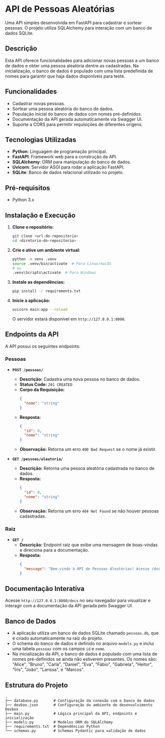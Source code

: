 # API de Pessoas Aleatórias

Uma API simples desenvolvida em FastAPI para cadastrar e sortear pessoas. O projeto utiliza SQLAlchemy para interação com um banco de dados SQLite.

## Descrição

Esta API oferece funcionalidades para adicionar novas pessoas a um banco de dados e obter uma pessoa aleatória dentre as cadastradas. Na inicialização, o banco de dados é populado com uma lista predefinida de nomes para garantir que haja dados disponíveis para teste.

## Funcionalidades

  * Cadastrar novas pessoas.
  * Sortear uma pessoa aleatória do banco de dados.
  * População inicial do banco de dados com nomes pré-definidos.
  * Documentação da API gerada automaticamente via Swagger UI.
  * Suporte a CORS para permitir requisições de diferentes origens.

## Tecnologias Utilizadas

  * **Python**: Linguagem de programação principal.
  * **FastAPI**: Framework web para a construção da API.
  * **SQLAlchemy**: ORM para manipulação do banco de dados.
  * **Uvicorn**: Servidor ASGI para rodar a aplicação FastAPI.
  * **SQLite**: Banco de dados relacional utilizado no projeto.

## Pré-requisitos

  * Python 3.x

## Instalação e Execução

1.  **Clone o repositório:**

    ```bash
    git clone <url-do-repositorio>
    cd <diretorio-do-repositorio>
    ```

2.  **Crie e ative um ambiente virtual:**

    ```bash
    python -m venv .venv
    source .venv/bin/activate  # Para Linux/macOS
    # ou
    .venv\Scripts\activate  # Para Windows
    ```

3.  **Instale as dependências:**

    ```bash
    pip install -r requirements.txt
    ```

4.  **Inicie a aplicação:**

    ```bash
    uvicorn main:app --reload
    ```

    O servidor estará disponível em `http://127.0.0.1:8000`.

## Endpoints da API

A API possui os seguintes endpoints:

### Pessoas

  * **`POST /pessoas/`**

      * **Descrição:** Cadastra uma nova pessoa no banco de dados.
      * **Status Code:** `201 CREATED`
      * **Corpo da Requisição:**
        ```json
        {
          "nome": "string"
        }
        ```
      * **Resposta:**
        ```json
        {
          "id": 0,
          "nome": "string"
        }
        ```
      * **Observação:** Retorna um erro `400 Bad Request` se o nome já existir.

  * **`GET /pessoas/aleatoria/`**

      * **Descrição:** Retorna uma pessoa aleatória cadastrada no banco de dados.
      * **Resposta:**
        ```json
        {
          "id": 0,
          "nome": "string"
        }
        ```
      * **Observação:** Retorna um erro `404 Not Found` se não houver pessoas cadastradas.

### Raiz

  * **`GET /`**
      * **Descrição:** Endpoint raiz que exibe uma mensagem de boas-vindas e direciona para a documentação.
      * **Resposta:**
        ```json
        {
          "message": "Bem-vindo à API de Pessoas Aleatórias! Acesse /docs para ver a documentação."
        }
        ```

## Documentação Interativa

Acesse `http://127.0.0.1:8000/docs` no seu navegador para visualizar e interagir com a documentação da API gerada pelo Swagger UI.

## Banco de Dados

  * A aplicação utiliza um banco de dados SQLite chamado `pessoas.db`, que é criado automaticamente na raiz do projeto.
  * O schema do banco de dados é definido no arquivo `models.py` e inclui uma tabela `pessoas` com os campos `id` e `nome`.
  * Na inicialização da API, o banco de dados é populado com uma lista de nomes pré-definidos se ainda não estiverem presentes. Os nomes são: "Alice", "Bruno", "Carla", "Daniel", "Eva", "Fábio", "Gabriela", "Heitor", "Íris", "João", "Larissa", e "Marcos".

## Estrutura do Projeto

```
.
├── database.py       # Configuração da conexão com o banco de dados
├── devbox.json       # Configuração do ambiente de desenvolvimento Devbox
├── main.py           # Lógica principal da API, endpoints e inicialização
├── models.py         # Modelos ORM do SQLAlchemy
├── requirements.txt  # Dependências Python
└── schemas.py        # Schemas Pydantic para validação de dados
```